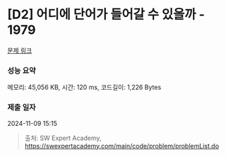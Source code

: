 # [D2] 어디에 단어가 들어갈 수 있을까 - 1979 

[문제 링크](https://swexpertacademy.com/main/code/problem/problemDetail.do?contestProbId=AV5PuPq6AaQDFAUq) 

### 성능 요약

메모리: 45,056 KB, 시간: 120 ms, 코드길이: 1,226 Bytes

### 제출 일자

2024-11-09 15:15



> 출처: SW Expert Academy, https://swexpertacademy.com/main/code/problem/problemList.do